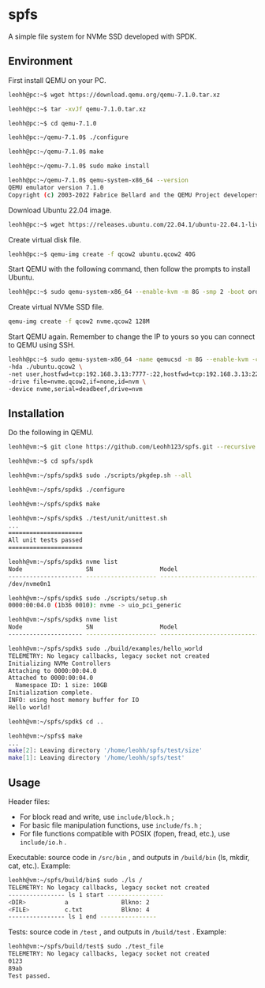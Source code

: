 # spfs

A simple file system for NVMe SSD developed with SPDK.

## Environment

First install QEMU on your PC.

```bash
leohh@pc:~$ wget https://download.qemu.org/qemu-7.1.0.tar.xz

leohh@pc:~$ tar -xvJf qemu-7.1.0.tar.xz

leohh@pc:~$ cd qemu-7.1.0

leohh@pc:~/qemu-7.1.0$ ./configure

leohh@pc:~/qemu-7.1.0$ make

leohh@pc:~/qemu-7.1.0$ sudo make install

leohh@pc:~/qemu-7.1.0$ qemu-system-x86_64 --version
QEMU emulator version 7.1.0
Copyright (c) 2003-2022 Fabrice Bellard and the QEMU Project developers
```

Download Ubuntu 22.04 image.

```bash
leohh@pc:~$ wget https://releases.ubuntu.com/22.04.1/ubuntu-22.04.1-live-server-amd64.iso
```

Create virtual disk file.

```bash
leohh@pc:~$ qemu-img create -f qcow2 ubuntu.qcow2 40G
```

Start QEMU with the following command, then follow the prompts to install Ubuntu.

```bash
leohh@pc:~$ sudo qemu-system-x86_64 --enable-kvm -m 8G -smp 2 -boot order=dc -hda ubuntu.qcow2 -cdrom ~/ubuntu-22.04.1-live-server-amd64.iso
```

Create virtual NVMe SSD file.

```bash
qemu-img create -f qcow2 nvme.qcow2 128M
```

Start QEMU again. Remember to change the IP to yours so you can connect to QEMU using SSH.

```bash
leohh@pc:~$ sudo qemu-system-x86_64 -name qemucsd -m 8G --enable-kvm -cpu host -smp 4 \
-hda ./ubuntu.qcow2 \
-net user,hostfwd=tcp:192.168.3.13:7777-:22,hostfwd=tcp:192.168.3.13:2222-:2000 -net nic \
-drive file=nvme.qcow2,if=none,id=nvm \
-device nvme,serial=deadbeef,drive=nvm
```

## Installation

Do the following in QEMU.

```bash
leohh@vm:~$ git clone https://github.com/Leohh123/spfs.git --recursive

leohh@vm:~$ cd spfs/spdk

leohh@vm:~/spfs/spdk$ sudo ./scripts/pkgdep.sh --all

leohh@vm:~/spfs/spdk$ ./configure

leohh@vm:~/spfs/spdk$ make

leohh@vm:~/spfs/spdk$ ./test/unit/unittest.sh
...
=====================
All unit tests passed
=====================

leohh@vm:~/spfs/spdk$ nvme list
Node                  SN                   Model                                    Namespace Usage                      Format           FW Rev  
--------------------- -------------------- ---------------------------------------- --------- -------------------------- ---------------- --------
/dev/nvme0n1                                                                        1           0.00   B /   0.00   B      1   B +  0 B   

leohh@vm:~/spfs/spdk$ sudo ./scripts/setup.sh
0000:00:04.0 (1b36 0010): nvme -> uio_pci_generic

leohh@vm:~/spfs/spdk$ nvme list
Node                  SN                   Model                                    Namespace Usage                      Format           FW Rev  
--------------------- -------------------- ---------------------------------------- --------- -------------------------- ---------------- --------

leohh@vm:~/spfs/spdk$ sudo ./build/examples/hello_world 
TELEMETRY: No legacy callbacks, legacy socket not created
Initializing NVMe Controllers
Attaching to 0000:00:04.0
Attached to 0000:00:04.0
  Namespace ID: 1 size: 10GB
Initialization complete.
INFO: using host memory buffer for IO
Hello world!

leohh@vm:~/spfs/spdk$ cd ..

leohh@vm:~/spfs$ make
...
make[2]: Leaving directory '/home/leohh/spfs/test/size'
make[1]: Leaving directory '/home/leohh/spfs/test'
```

## Usage

Header files:

- For block read and write, use `include/block.h` ;
- For basic file manipulation functions, use `include/fs.h` ;
- For file functions compatible with POSIX (fopen, fread, etc.), use `include/io.h` .

Executable: source code in `/src/bin` , and outputs in `/build/bin` (ls, mkdir, cat, etc.). Example:

```bash
leohh@vm:~/spfs/build/bin$ sudo ./ls /
TELEMETRY: No legacy callbacks, legacy socket not created
---------------- ls 1 start ----------------
<DIR>           a               Blkno: 2
<FILE>          c.txt           Blkno: 4
---------------- ls 1 end ----------------
```

Tests: source code in `/test` , and outputs in `/build/test` . Example:
```bash
leohh@vm:~/spfs/build/test$ sudo ./test_file 
TELEMETRY: No legacy callbacks, legacy socket not created
0123
89ab
Test passed.
```